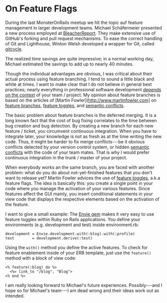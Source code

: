 On Feature Flags
================

During the last MonsterOnRails meetup we hit the topic auf feature management in larger development teams. Michael Schäfermeier presented
a new process employed at [BleacherReport](http://www.bleacherreport.com). They make extensive use of GitHub's forking and pull request mechanisms.
To ease the correct handling of Git and Lighthouse, Winton Welsh developed a wrapper for Git, called [gitcycle](https://github.com/winton/gitcycle).

The realized time savings are quite impressive; in a normal working day, Michael estimated the savings to add up to nearly 40 minutes.

Though the individual advantages are obvious, I was critical about their actual process using feature branching.
I tend to sound a little black and white at times. I want to make clear that I do not believe in general best practices; nearly everything in professional
software development [depends on the context](http://andreas-simon.blogspot.com/2011/02/photographic-testing-lessons-learned.html) of your team / project.
My opinion about feature branches is based on the articles of [Martin Fowler](http://www.martinfowler.com] on [feature branches](http://martinfowler.com/bliki/FeatureBranch.html),
[feature toggles](http://martinfowler.com/bliki/FeatureToggle.html), and [semantic conflicts](http://martinfowler.com/bliki/SemanticConflict.html).

The basic problem about feature branches is the deferred merging. It is a long known fact that the cost of bug fixing correlates to the time between bug creation and bug detection.
By creating a new branch for each new feature / ticket, you circumvent continuous integration. When you have to integrate later, your knowledge is not as fresh as at the time writing the new code.
Thus, it might be harder to fix merge conflicts---be it obvious conflicts detected by your version control system, or hidden
[semantic conflicts](http://martinfowler.com/bliki/SemanticConflict.html) with the code of your team mates. That is why I would prefer continuous integration in the trunk / master of your project.

When everybody works an the same branch, you are faced with another problem: what do you do about not-yet-finished features that you don't want to release yet? Martin Fowler advices the use of [feature toggles](http://martinfowler.com/bliki/FeatureToggle.html), a.k.a feature flags. The idea is basically this: you create a single point in your code where you manage the activation of your various features. Since features affect the GUI mainly, you insert conditional statements in your view code that displays the respective elements based on the activation of the feature.

I want to give a small example: The [Envie gem](http://rubygems.org/gems/envie) makes it very easy to use feature toggles within Ruby on Rails applications. You define your environments
(e.g. development and test) inside environment.rb:

    development = Envie.development.with(:blog).with(:profile)
    test        = development.derive(:test)

Using the `with()` method you define the active features. To check for feature enablement inside of your ERB template, just use the `feature()` method with a block of view code:

    <% feature(:blog) do %>
      <%= link_to "/blog", "Blog">
    <% end %>

I am really looking forward to Michael's future experiences. Possibly---and I hope so for Michael's team---I am dead wrong and their ideas work out as intended.






